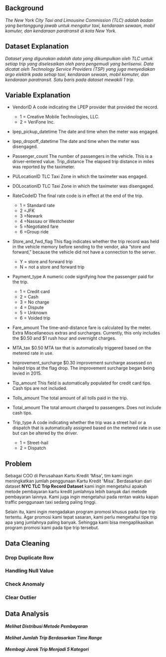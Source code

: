## **Background**
*The New York City Taxi and Limousine Commission (TLC) adalah badan yang bertanggung jawab untuk mengatur taxi, kendaraan sewaan, mobil komuter, dan kendaraan paratransit di kota New York.*

## **Dataset Explanation**
*Dataset yang digunakan adalah data yang dikumpulkan oleh TLC untuk setiap trip yang diselesaikan oleh para pengemudi yang berlisensi. Data dicatat oleh Technology Service Providers (TSP) yang juga menyediakan argo elektrik pada setiap taxi, kendaraan sewaan, mobil komuter, dan kendaraan paratransit. Satu baris pada dataset mewakili 1 trip.*

## **Variable Explanation**
- VendorID A code indicating the LPEP provider that provided the record.
    - 1 = Creative Mobile Technologies, LLC.
    - 2 = VeriFone Inc.

- lpep_pickup_datetime The date and time when the meter was engaged.

- lpep_dropoff_datetime The date and time when the meter was disengaged.

- Passenger_count The number of passengers in the vehicle. This is a driver-entered value. Trip_distance The elapsed trip distance in miles was reported by the taximeter.

- PULocationID TLC Taxi Zone in which the taximeter was engaged.

- DOLocationID TLC Taxi Zone in which the taximeter was disengaged.

- RateCodeID The final rate code is in effect at the end of the trip.
    - 1 = Standard rate
    - 2 =JFK
    - 3 =Newark
    - 4 =Nassau or Westchester
    - 5 =Negotiated fare
    - 6 =Group ride

- Store_and_fwd_flag This flag indicates whether the trip record was held in the vehicle memory before sending to the vendor, aka “store and forward,” because the vehicle did not have a connection to the server.
    - Y = store and forward trip
    - N = not a store and forward trip

- Payment_type A numeric code signifying how the passenger paid for the trip.

    - 1 = Credit card
    - 2 = Cash
    - 3 = No charge
    - 4 = Dispute
    - 5 = Unknown
    - 6 = Voided trip

- Fare_amount The time-and-distance fare is calculated by the meter. Extra Miscellaneous extras and surcharges. Currently, this only includes the $0.50 and $1 rush hour and overnight charges.

- MTA_tax $0.50 MTA tax that is automatically triggered based on the metered rate in use.

- Improvement_surcharge $0.30 improvement surcharge assessed on hailed trips at the flag drop. The improvement surcharge began being levied in 2015.

- Tip_amount This field is automatically populated for credit card tips. Cash tips are not included.

- Tolls_amount The total amount of all tolls paid in the trip.

- Total_amount The total amount charged to passengers. Does not include cash tips.

- Trip_type A code indicating whether the trip was a street hail or a dispatch that is automatically assigned based on the metered rate in use but can be altered by the driver.
    - 1 = Street-hail
    - 2 = Dispatch

## **Problem**
Sebagai COO di Perusahaan Kartu Kredit 'Misa', tim kami ingin meningkatkan jumlah penggunaan Kartu Kredit 'Misa'. Berdasarkan dari dataset **NYC TLC Trip Record Dataset** kami ingin mengetahui apakah metode pembayaran kartu kredit jumlahnya lebih banyak dari metode pembayaran lainnya. Kami juga ingin mengetahui pada rentan waktu kapan traffic penggunaan taxi sedang paling tinggi. 

Selain itu, kami ingin mengadakan program promosi khusus pada tipe trip tertentu. Agar promosi kami tepat sasaran, kami perlu mengetahui tipe trip apa yang jumlahnya paling banyak. Sehingga kami bisa mengaplikasikan program promosi kami pada tipe trip tersebut.

## **Data Cleaning**

### **Drop Duplicate Row**
### **Handling Null Value**
### **Check Anomaly**
### **Clear Outlier**

## **Data Analysis**

#### *Melihat Distribusi Metode Pembayaran*
#### *Melihat Jumlah Trip Berdasarkan Time Range*
#### *Membagi Jarak Trip Menjadi 5 Kategori*
